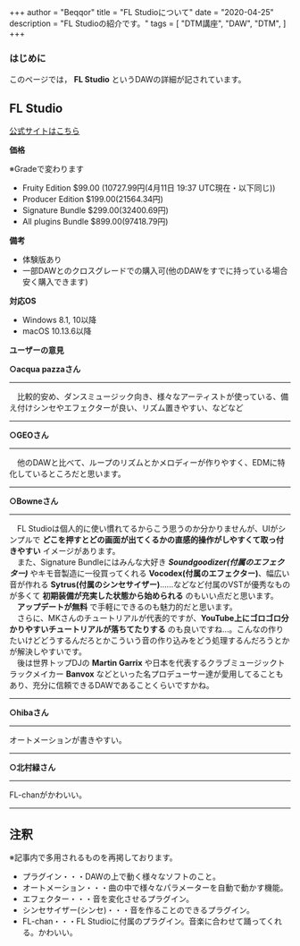 +++
author = "Beqqor"
title = "FL Studioについて"
date = "2020-04-25"
description = "FL Studioの紹介です。"
tags = [
    "DTM講座", "DAW", "DTM",
]
+++
### はじめに

このページでは， **FL Studio** というDAWの詳細が記されています。


## FL Studio  
[公式サイトはこちら](https://www.image-line.com/flstudio/)

**価格**

※Gradeで変わります

- Fruity Edition      $99.00 (10727.99円(4月11日 19:37 UTC現在・以下同じ))
- Producer Edition    $199.00(21564.34円)
- Signature Bundle    $299.00(32400.69円)
- All plugins Bundle  $899.00(97418.79円)

**備考**

- 体験版あり
- 一部DAWとのクロスグレードでの購入可(他のDAWをすでに持っている場合安く購入できます)

**対応OS**

- Windows 8.1, 10以降
- macOS   10.13.6以降

**ユーザーの意見**

**○acqua pazzaさん**
___

　比較的安め、ダンスミュージック向き、様々なアーティストが使っている、備え付けシンセやエフェクターが良い、リズム置きやすい、などなど
___

**○GEOさん**

___
　他のDAWと比べて、ループのリズムとかメロディーが作りやすく、EDMに特化しているところだと思います。
___

**○Bowneさん**
___
　FL Studioは個人的に使い慣れてるからこう思うのか分かりませんが、UIがシンプルで **どこを押すとどの画面が出てくるかの直感的操作がしやすくて取っ付きやすい** イメージがあります。  
　また、Signature Bundleにはみんな大好き ***Soundgoodizer(付属のエフェクター)*** やキモ音製造に一役買ってくれる **Vocodex(付属のエフェクター)**、幅広い音が作れる **Sytrus(付属のシンセサイザー)**……などなど付属のVSTが優秀なものが多くて **初期装備が充実した状態から始められる** のもいい点だと思います。  
　**アップデートが無料** で手軽にできるのも魅力的だと思います。  
　さらに、MKさんのチュートリアルが代表的ですが、**YouTube上にゴロゴロ分かりやすいチュートリアルが落ちてたりする** のも良いですね…。こんなの作りたいけどどうするんだろとかこういう音の作り込みをどう処理するんだろうとかが解決しやすいです。  
　後は世界トップDJの **Martin Garrix** や日本を代表するクラブミュージックトラックメイカー **Banvox** などといった名プロデューサー達が愛用してることもあり、充分に信頼できるDAWであることくらいですかね。  
___

**○hibaさん**
___
オートメーションが書きやすい。
___

**○北村緑さん**
___
FL-chanがかわいい。
___




## 注釈

※記事内で多用されるものを再掲しております。
- プラグイン・・・DAWの上で動く様々なソフトのこと。
- オートメーション・・・曲の中で様々なパラメーターを自動で動かす機能。
- エフェクター・・・音を変化させるプラグイン。
- シンセサイザー(シンセ)・・・音を作ることのできるプラグイン。
- FL-chan・・・FL Studioに付属のプラグイン。音楽に合わせて踊ってくれる。かわいい。
